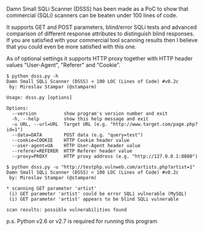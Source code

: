 Damn Small SQLi Scanner (DSSS) has been made as a PoC to show that commercial (SQLi) scanners can be beaten under 100 lines of code.

It supports GET and POST parameters, blind/error SQLi tests and advanced comparison of different response attributes to distinguish blind responses. If you are satisfied with your commercial tool scanning results then I believe that you could even be more satisfied with this one.

As of optional settings it supports HTTP proxy together with HTTP header values "User-Agent", "Referer" and "Cookie".

```
$ python dsss.py -h
Damn Small SQLi Scanner (DSSS) < 100 LOC (Lines of Code) #v0.2c
 by: Miroslav Stampar (@stamparm)

Usage: dsss.py [options]

Options:
  --version          show program's version number and exit
  -h, --help         show this help message and exit
  -u URL, --url=URL  Target URL (e.g. "http://www.target.com/page.php?id=1")
  --data=DATA        POST data (e.g. "query=test")
  --cookie=COOKIE    HTTP Cookie header value
  --user-agent=UA    HTTP User-Agent header value
  --referer=REFERER  HTTP Referer header value
  --proxy=PROXY      HTTP proxy address (e.g. "http://127.0.0.1:8080")
```

```
$ python dsss.py -u "http://testphp.vulnweb.com/artists.php?artist=1"
Damn Small SQLi Scanner (DSSS) < 100 LOC (Lines of Code) #v0.2c
 by: Miroslav Stampar (@stamparm)

* scanning GET parameter 'artist'
 (i) GET parameter 'artist' could be error SQLi vulnerable (MySQL)
 (i) GET parameter 'artist' appears to be blind SQLi vulnerable

scan results: possible vulnerabilities found
```

p.s. Python v2.6 or v2.7 is required for running this program

